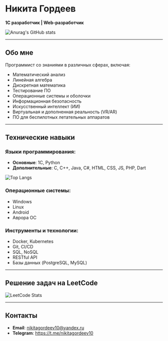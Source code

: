 # Никита Гордеев
**1С разработчик | Web-разработчик**  

![Anurag's GitHub stats](https://github-readme-stats.vercel.app/api?username=nikitagordeev10&show_icons=true&theme=radical)

---

## Обо мне
Программист со знаниями в различных сферах, включая:
- Математический анализ
- Линейная алгебра
- Дискретная математика
- Тестирование ПО
- Операционные системы и оболочки
- Информационная безопасность
- Искусственный интеллект (ИИ)
- Виртуальная и дополненная реальность (VR/AR)
- ПО для беспилотных летательных аппаратов

---

## Технические навыки

### Языки программирования:
- **Основные**: 1С, Python  
- **Дополнительные**: C, C++, Java, C#, HTML, CSS, JS, PHP, Dart

![Top Langs](https://github-readme-stats.vercel.app/api/top-langs/?username=nikitagordeev10&langs_count=15)

### Операционные системы:
- Windows
- Linux
- Android
- Аврора ОС

### Инструменты и технологии:
- Docker, Kubernetes
- Git, CI/CD
- SQL, NoSQL
- RESTful API
- Базы данных (PostgreSQL, MySQL)

---

## Решение задач на LeetCode

![LeetCode Stats](https://leetcode.card.workers.dev/nikitagordeev10?theme=auto&font=baloo&extension=null)

---

## Контакты
- **Email**: nikitagordeev10@yandex.ru
- **Telegram**: https://t.me/nikitagordeev10
